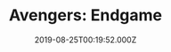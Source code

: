 ---
title: "Avengers: Endgame"
year: 2019
date: 2019-08-25T00:19:52.000Z
permalink: /almanac/movies/2019-08-25-avengers-endgame/index.html
rating: 3
---